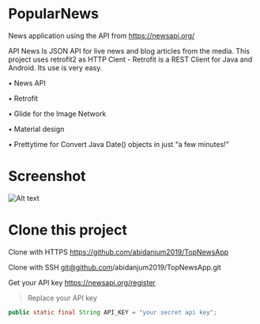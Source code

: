 # PopularNews
News application using the API from https://newsapi.org/

API News Is JSON API for live news and blog articles from the media.
This project uses retrofit2 as HTTP Clent - 
Retrofit is a REST Client for Java and Android. Its use is very easy.

• News API

• Retrofit

• Glide for the Image Network

• Material design

• Prettytime for Convert Java Date() objects in just “a few minutes!”

# Screenshot


![Alt text](https://github.com/abidanjum2019/TopNewsApp/blob/master/Screenshot-NewsApp.png?raw=true "News API")

# Clone this project

Clone with HTTPS
https://github.com/abidanjum2019/TopNewsApp

Clone with SSH
git@github.com/abidanjum2019/TopNewsApp.git

Get your API key
https://newsapi.org/register

>Replace your API key
```java
public static final String API_KEY = "your secret api key";

```
